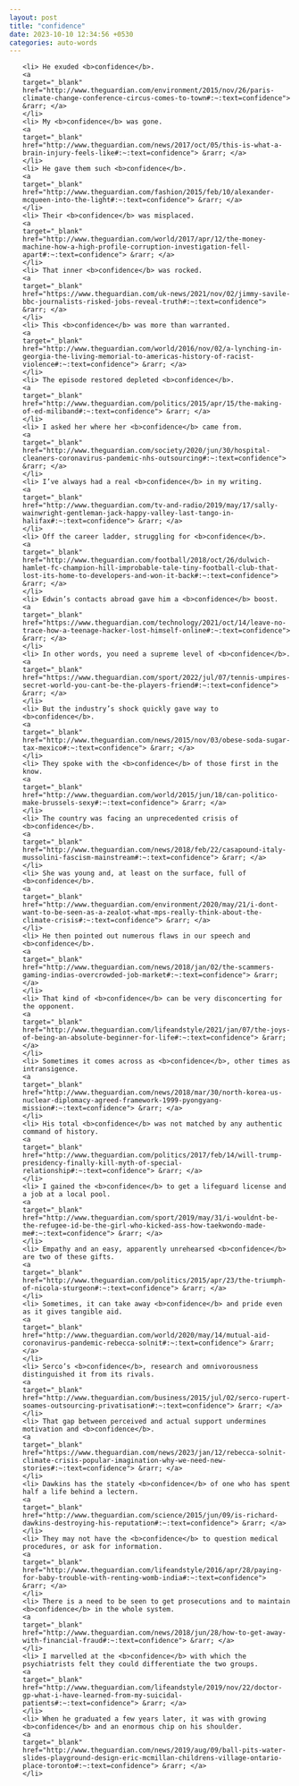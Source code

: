 ```yaml
---
layout: post
title: "confidence"
date: 2023-10-10 12:34:56 +0530
categories: auto-words
---
```

<ol>

    <li> He exuded <b>confidence</b>.
    <a 
    target="_blank" 
    href="http://www.theguardian.com/environment/2015/nov/26/paris-climate-change-conference-circus-comes-to-town#:~:text=confidence"> &rarr; </a>
    </li>
    <li> My <b>confidence</b> was gone.
    <a 
    target="_blank" 
    href="http://www.theguardian.com/news/2017/oct/05/this-is-what-a-brain-injury-feels-like#:~:text=confidence"> &rarr; </a>
    </li>
    <li> He gave them such <b>confidence</b>.
    <a 
    target="_blank" 
    href="http://www.theguardian.com/fashion/2015/feb/10/alexander-mcqueen-into-the-light#:~:text=confidence"> &rarr; </a>
    </li>
    <li> Their <b>confidence</b> was misplaced.
    <a 
    target="_blank" 
    href="http://www.theguardian.com/world/2017/apr/12/the-money-machine-how-a-high-profile-corruption-investigation-fell-apart#:~:text=confidence"> &rarr; </a>
    </li>
    <li> That inner <b>confidence</b> was rocked.
    <a 
    target="_blank" 
    href="https://www.theguardian.com/uk-news/2021/nov/02/jimmy-savile-bbc-journalists-risked-jobs-reveal-truth#:~:text=confidence"> &rarr; </a>
    </li>
    <li> This <b>confidence</b> was more than warranted.
    <a 
    target="_blank" 
    href="http://www.theguardian.com/world/2016/nov/02/a-lynching-in-georgia-the-living-memorial-to-americas-history-of-racist-violence#:~:text=confidence"> &rarr; </a>
    </li>
    <li> The episode restored depleted <b>confidence</b>.
    <a 
    target="_blank" 
    href="http://www.theguardian.com/politics/2015/apr/15/the-making-of-ed-miliband#:~:text=confidence"> &rarr; </a>
    </li>
    <li> I asked her where her <b>confidence</b> came from.
    <a 
    target="_blank" 
    href="http://www.theguardian.com/society/2020/jun/30/hospital-cleaners-coronavirus-pandemic-nhs-outsourcing#:~:text=confidence"> &rarr; </a>
    </li>
    <li> I’ve always had a real <b>confidence</b> in my writing.
    <a 
    target="_blank" 
    href="http://www.theguardian.com/tv-and-radio/2019/may/17/sally-wainwright-gentleman-jack-happy-valley-last-tango-in-halifax#:~:text=confidence"> &rarr; </a>
    </li>
    <li> Off the career ladder, struggling for <b>confidence</b>.
    <a 
    target="_blank" 
    href="http://www.theguardian.com/football/2018/oct/26/dulwich-hamlet-fc-champion-hill-improbable-tale-tiny-football-club-that-lost-its-home-to-developers-and-won-it-back#:~:text=confidence"> &rarr; </a>
    </li>
    <li> Edwin’s contacts abroad gave him a <b>confidence</b> boost.
    <a 
    target="_blank" 
    href="https://www.theguardian.com/technology/2021/oct/14/leave-no-trace-how-a-teenage-hacker-lost-himself-online#:~:text=confidence"> &rarr; </a>
    </li>
    <li> In other words, you need a supreme level of <b>confidence</b>.
    <a 
    target="_blank" 
    href="https://www.theguardian.com/sport/2022/jul/07/tennis-umpires-secret-world-you-cant-be-the-players-friend#:~:text=confidence"> &rarr; </a>
    </li>
    <li> But the industry’s shock quickly gave way to <b>confidence</b>.
    <a 
    target="_blank" 
    href="http://www.theguardian.com/news/2015/nov/03/obese-soda-sugar-tax-mexico#:~:text=confidence"> &rarr; </a>
    </li>
    <li> They spoke with the <b>confidence</b> of those first in the know.
    <a 
    target="_blank" 
    href="http://www.theguardian.com/world/2015/jun/18/can-politico-make-brussels-sexy#:~:text=confidence"> &rarr; </a>
    </li>
    <li> The country was facing an unprecedented crisis of <b>confidence</b>.
    <a 
    target="_blank" 
    href="http://www.theguardian.com/news/2018/feb/22/casapound-italy-mussolini-fascism-mainstream#:~:text=confidence"> &rarr; </a>
    </li>
    <li> She was young and, at least on the surface, full of <b>confidence</b>.
    <a 
    target="_blank" 
    href="http://www.theguardian.com/environment/2020/may/21/i-dont-want-to-be-seen-as-a-zealot-what-mps-really-think-about-the-climate-crisis#:~:text=confidence"> &rarr; </a>
    </li>
    <li> He then pointed out numerous flaws in our speech and <b>confidence</b>.
    <a 
    target="_blank" 
    href="http://www.theguardian.com/news/2018/jan/02/the-scammers-gaming-indias-overcrowded-job-market#:~:text=confidence"> &rarr; </a>
    </li>
    <li> That kind of <b>confidence</b> can be very disconcerting for the opponent.
    <a 
    target="_blank" 
    href="http://www.theguardian.com/lifeandstyle/2021/jan/07/the-joys-of-being-an-absolute-beginner-for-life#:~:text=confidence"> &rarr; </a>
    </li>
    <li> Sometimes it comes across as <b>confidence</b>, other times as intransigence.
    <a 
    target="_blank" 
    href="http://www.theguardian.com/news/2018/mar/30/north-korea-us-nuclear-diplomacy-agreed-framework-1999-pyongyang-mission#:~:text=confidence"> &rarr; </a>
    </li>
    <li> His total <b>confidence</b> was not matched by any authentic command of history.
    <a 
    target="_blank" 
    href="http://www.theguardian.com/politics/2017/feb/14/will-trump-presidency-finally-kill-myth-of-special-relationship#:~:text=confidence"> &rarr; </a>
    </li>
    <li> I gained the <b>confidence</b> to get a lifeguard license and a job at a local pool.
    <a 
    target="_blank" 
    href="http://www.theguardian.com/sport/2019/may/31/i-wouldnt-be-the-refugee-id-be-the-girl-who-kicked-ass-how-taekwondo-made-me#:~:text=confidence"> &rarr; </a>
    </li>
    <li> Empathy and an easy, apparently unrehearsed <b>confidence</b> are two of these gifts.
    <a 
    target="_blank" 
    href="http://www.theguardian.com/politics/2015/apr/23/the-triumph-of-nicola-sturgeon#:~:text=confidence"> &rarr; </a>
    </li>
    <li> Sometimes, it can take away <b>confidence</b> and pride even as it gives tangible aid.
    <a 
    target="_blank" 
    href="http://www.theguardian.com/world/2020/may/14/mutual-aid-coronavirus-pandemic-rebecca-solnit#:~:text=confidence"> &rarr; </a>
    </li>
    <li> Serco’s <b>confidence</b>, research and omnivorousness distinguished it from its rivals.
    <a 
    target="_blank" 
    href="http://www.theguardian.com/business/2015/jul/02/serco-rupert-soames-outsourcing-privatisation#:~:text=confidence"> &rarr; </a>
    </li>
    <li> That gap between perceived and actual support undermines motivation and <b>confidence</b>.
    <a 
    target="_blank" 
    href="https://www.theguardian.com/news/2023/jan/12/rebecca-solnit-climate-crisis-popular-imagination-why-we-need-new-stories#:~:text=confidence"> &rarr; </a>
    </li>
    <li> Dawkins has the stately <b>confidence</b> of one who has spent half a life behind a lectern.
    <a 
    target="_blank" 
    href="http://www.theguardian.com/science/2015/jun/09/is-richard-dawkins-destroying-his-reputation#:~:text=confidence"> &rarr; </a>
    </li>
    <li> They may not have the <b>confidence</b> to question medical procedures, or ask for information.
    <a 
    target="_blank" 
    href="http://www.theguardian.com/lifeandstyle/2016/apr/28/paying-for-baby-trouble-with-renting-womb-india#:~:text=confidence"> &rarr; </a>
    </li>
    <li> There is a need to be seen to get prosecutions and to maintain <b>confidence</b> in the whole system.
    <a 
    target="_blank" 
    href="http://www.theguardian.com/news/2018/jun/28/how-to-get-away-with-financial-fraud#:~:text=confidence"> &rarr; </a>
    </li>
    <li> I marvelled at the <b>confidence</b> with which the psychiatrists felt they could differentiate the two groups.
    <a 
    target="_blank" 
    href="http://www.theguardian.com/lifeandstyle/2019/nov/22/doctor-gp-what-i-have-learned-from-my-suicidal-patients#:~:text=confidence"> &rarr; </a>
    </li>
    <li> When he graduated a few years later, it was with growing <b>confidence</b> and an enormous chip on his shoulder.
    <a 
    target="_blank" 
    href="http://www.theguardian.com/news/2019/aug/09/ball-pits-water-slides-playground-design-eric-mcmillan-childrens-village-ontario-place-toronto#:~:text=confidence"> &rarr; </a>
    </li>